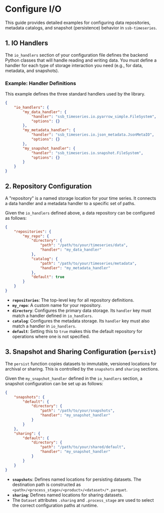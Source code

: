 # Configure I/O

This guide provides detailed examples for configuring data repositories, metadata catalogs, and snapshot (persistence) behavior in `ssb-timeseries`.

## 1. IO Handlers

The `io_handlers` section of your configuration file defines the backend Python classes that will handle reading and writing data.
You must define a handler for each type of storage interaction you need (e.g., for data, metadata, and snapshots).

### Example: Handler Definitions

This example defines the three standard handlers used by the library.

```json
{
    "io_handlers": {
        "my_data_handler": {
            "handler": "ssb_timeseries.io.pyarrow_simple.FileSystem",
            "options": {}
        },
        "my_metadata_handler": {
            "handler": "ssb_timeseries.io.json_metadata.JsonMetaIO",
            "options": {}
        },
        "my_snapshot_handler": {
            "handler": "ssb_timeseries.io.snapshot.FileSystem",
            "options": {}
        }
    }
}
```

## 2. Repository Configuration

A "repository" is a named storage location for your time series.
It connects a data handler and a metadata handler to a specific set of paths.

Given the `io_handlers` defined above, a data repository can be configured as follows:

```json
{
    "repositories": {
        "my_repo": {
            "directory": {
                "path": "/path/to/your/timeseries/data",
                "handler": "my_data_handler"
            },
            "catalog": {
                "path": "/path/to/your/timeseries/metadata",
                "handler": "my_metadata_handler"
            },
            "default": true
        }
    }
}
```

-   **`repositories`**: The top-level key for all repository definitions.
-   **`my_repo`**: A custom name for your repository.
-   **`directory`**: Configures the primary data storage. Its `handler` key must match a handler defined in `io_handlers`.
-   **`catalog`**: Configures the metadata storage. Its `handler` key must also match a handler in `io_handlers`.
-   **`default`**: Setting this to `true` makes this the default repository for operations where one is not specified.

## 3. Snapshot and Sharing Configuration (`persist`)

The `persist` function copies datasets to immutable, versioned locations for archival or sharing.
This is controlled by the `snapshots` and `sharing` sections.

Given the `my_snapshot_handler` defined in the `io_handlers` section, a snapshot configuration can be set up as follows:

```json
{
    "snapshots": {
        "default": {
            "directory": {
                "path": "/path/to/your/snapshots",
                "handler": "my_snapshot_handler"
            }
        }
    },
    "sharing": {
        "default": {
            "directory": {
                "path": "/path/to/your/shared/default",
                "handler": "my_snapshot_handler"
            }
        }
    }
}
```

-   **`snapshots`**: Defines named locations for persisting datasets. The destination path is constructed as `<path>/<process_stage>/<product>/<dataset>/*.parquet`.
-   **`sharing`**: Defines named locations for sharing datasets.
-   The `Dataset` attributes `.sharing` and `.process_stage` are used to select the correct configuration paths at runtime.
